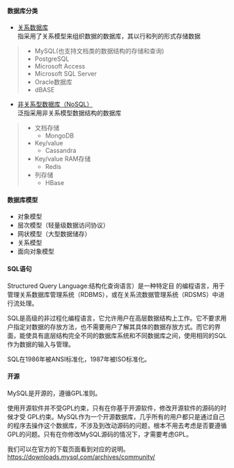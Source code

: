 #### 数据库分类

- [关系数据库](https://zh.wikipedia.org/wiki/%E5%85%B3%E7%B3%BB%E6%95%B0%E6%8D%AE%E5%BA%93)<br>
指采用了关系模型来组织数据的数据库，其以行和列的形式存储数据
> - MySQL(也支持文档类的数据结构的存储和查询)
> - PostgreSQL
> - Microsoft Access
> - Microsoft SQL Server
> - Oracle数据库
> - dBASE


- [非关系型数据库（NoSQL）](https://zh.wikipedia.org/zh-hans/NoSQL)<br>
泛指采用非关系模型数据结构的数据库
>  - 文档存储
>    - MongoDB
>  - Key/value
>    - Cassandra
>  - Key/value RAM存储
>    - Redis
>  - 列存储
>    - HBase

#### 数据库模型
  - 对象模型
  - 层次模型（轻量级数据访问协议）
  - 网状模型（大型数据储存）
  - 关系模型
  - 面向对象模型


#### SQL语句
Structured Query Language:结构化查询语言）是一种特定目 的编程语言，用于管理关系数据库管理系统（RDBMS），或在关系流数据管理系统（RDSMS）中进行流处理。

SQL是高级的非过程化编程语言，它允许用户在高层数据结构上工作。它不要求用户指定对数据的存放方法，也不需要用户了解其具体的数据存放方式。而它的界面，能使具有底层结构完全不同的数据库系统和不同数据库之间，使用相同的SQL作为数据的输入与管理。

SQL在1986年被ANSI标准化，1987年被ISO标准化。

#### 开源
MySQL是开源的，遵循GPL准则。

使用开源软件并不受GPL约束，只有在你基于开源软件，修改开源软件的源码的时候才受 GPL约束。MySQL作为一个开源数据库，几乎所有的用户都只是通过自己的程序去操作这个数据库，不涉及到改动源码的问题，根本不用去考虑是否要遵循 GPL的问题。只有在你修改MySQL源码的情况下，才需要考虑GPL。

我们可以在官方的下载页面看到对应的说明。
https://downloads.mysql.com/archives/community/
